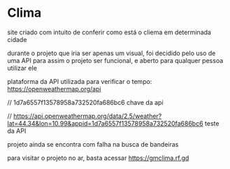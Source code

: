# Clima
 site criado com intuito de conferir como está o cliema em determinada cidade

 durante o projeto que iria ser apenas um visual, foi decidido pelo uso de uma API para assim o projeto ser funcional, e aberto para qualquer pessoa utilizar ele

 plataforma da API utilizada para verificar o tempo: https://openweathermap.org/api

 // 1d7a6557f13578958a732520fa686bc6   chave da api

// https://api.openweathermap.org/data/2.5/weather?lat=44.34&lon=10.99&appid=1d7a6557f13578958a732520fa686bc6 teste da API


projeto ainda se encontra com falha na busca de bandeiras

para visitar o projeto no ar, basta acessar https://gmclima.rf.gd
